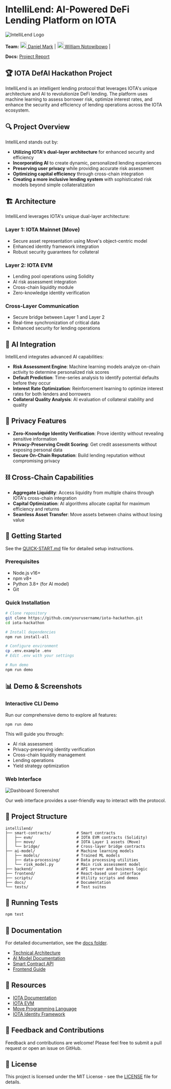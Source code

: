 # IntelliLend: AI-Powered DeFi Lending Platform on IOTA

![IntelliLend Logo](docs/images/logo.png)

**Team:** [<img src="https://github.com/Danielmark001.png" height="20" width="20" /> Daniel Mark](https://github.com/Danielmark001) |
[<img src="https://github.com/WilliamN40.png" height="20" width="20" /> William Notowibowo](https://github.com/WilliamN40) |

**Docs:** 
[Project Report](https://github.com/Danielmark001/iota-hackathon/blob/main/uml%20diagram/uml-sequence-diagram.png) 

## 🏆 IOTA DefAI Hackathon Project

IntelliLend is an intelligent lending protocol that leverages IOTA's unique architecture and AI to revolutionize DeFi lending. The platform uses machine learning to assess borrower risk, optimize interest rates, and enhance the security and efficiency of lending operations across the IOTA ecosystem.

## 🔍 Project Overview

IntelliLend stands out by:

- **Utilizing IOTA's dual-layer architecture** for enhanced security and efficiency
- **Incorporating AI** to create dynamic, personalized lending experiences
- **Preserving user privacy** while providing accurate risk assessment
- **Optimizing capital efficiency** through cross-chain integration
- **Creating a more inclusive lending system** with sophisticated risk models beyond simple collateralization

## 🏗️ Architecture

IntelliLend leverages IOTA's unique dual-layer architecture:

### Layer 1: IOTA Mainnet (Move)
- Secure asset representation using Move's object-centric model
- Enhanced identity framework integration
- Robust security guarantees for collateral

### Layer 2: IOTA EVM
- Lending pool operations using Solidity
- AI risk assessment integration
- Cross-chain liquidity module
- Zero-knowledge identity verification

### Cross-Layer Communication
- Secure bridge between Layer 1 and Layer 2
- Real-time synchronization of critical data
- Enhanced security for lending operations

## 🧠 AI Integration

IntelliLend integrates advanced AI capabilities:

- **Risk Assessment Engine**: Machine learning models analyze on-chain activity to determine personalized risk scores
- **Default Prediction**: Time-series analysis to identify potential defaults before they occur
- **Interest Rate Optimization**: Reinforcement learning to optimize interest rates for both lenders and borrowers
- **Collateral Quality Analysis**: AI evaluation of collateral stability and quality

## 🔐 Privacy Features

- **Zero-Knowledge Identity Verification**: Prove identity without revealing sensitive information
- **Privacy-Preserving Credit Scoring**: Get credit assessments without exposing personal data
- **Secure On-Chain Reputation**: Build lending reputation without compromising privacy

## ⛓️ Cross-Chain Capabilities

- **Aggregate Liquidity**: Access liquidity from multiple chains through IOTA's cross-chain integration
- **Capital Optimization**: AI algorithms allocate capital for maximum efficiency and returns
- **Seamless Asset Transfer**: Move assets between chains without losing value

## 🚀 Getting Started

See the [QUICK-START.md](QUICK-START.md) file for detailed setup instructions.

### Prerequisites

- Node.js v16+
- npm v8+
- Python 3.8+ (for AI model)
- Git

### Quick Installation

```bash
# Clone repository
git clone https://github.com/yourusername/iota-hackathon.git
cd iota-hackathon

# Install dependencies
npm run install-all

# Configure environment
cp .env.example .env
# Edit .env with your settings

# Run demo
npm run demo
```

## 📊 Demo & Screenshots

### Interactive CLI Demo

Run our comprehensive demo to explore all features:

```bash
npm run demo
```

This will guide you through:
- AI risk assessment
- Privacy-preserving identity verification
- Cross-chain liquidity management
- Lending operations
- Yield strategy optimization

### Web Interface

![Dashboard Screenshot](docs/images/dashboard.png)

Our web interface provides a user-friendly way to interact with the protocol.

## 📁 Project Structure

```
intellilend/
├── smart-contracts/           # Smart contracts
│   ├── evm/                   # IOTA EVM contracts (Solidity)
│   ├── move/                  # IOTA Layer 1 assets (Move)
│   └── bridge/                # Cross-layer bridge contracts
├── ai-model/                  # Machine learning models
│   ├── models/                # Trained ML models
│   ├── data-processing/       # Data processing utilities
│   └── risk_model.py          # Main risk assessment model
├── backend/                   # API server and business logic
├── frontend/                  # React-based user interface
├── scripts/                   # Utility scripts and demos
├── docs/                      # Documentation
└── tests/                     # Test suites
```

## 🧪 Running Tests

```bash
npm test
```

## 📄 Documentation

For detailed documentation, see the [docs folder](docs/).

- [Technical Architecture](docs/architecture.md)
- [AI Model Documentation](docs/ai-model.md)
- [Smart Contract API](docs/smart-contracts.md)
- [Frontend Guide](docs/frontend-guide.md)

## 🔗 Resources

- [IOTA Documentation](https://docs.iota.org/)
- [IOTA EVM](https://evm.iota.org/)
- [Move Programming Language](https://docs.iota.org/shimmer/smart-contracts/guide/move/getting_started)
- [IOTA Identity Framework](https://wiki.iota.org/identity.rs/introduction)


## 📣 Feedback and Contributions

Feedback and contributions are welcome! Please feel free to submit a pull request or open an issue on GitHub.

## 📜 License

This project is licensed under the MIT License - see the [LICENSE](LICENSE) file for details.
